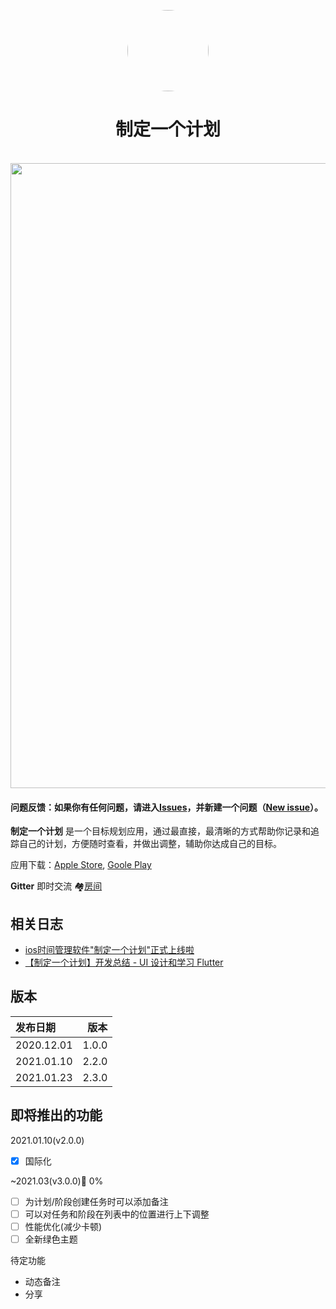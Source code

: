 <p align="center">
	<img width="130px" style="border-radius:200px" src="https://raw.githubusercontent.com/DuanJiaNing/makeaplan_public/main/logo1.png"/><br/>
	<h1 align="center">制定一个计划</h1><br/>
	<img width="1000px" src="https://raw.githubusercontent.com/DuanJiaNing/makeaplan_public/main/preview.png"/><br/>
</p>


#### 问题反馈：如果你有任何问题，请进入[Issues](https://github.com/DuanJiaNing/makeaplan_public/issues)，并新建一个问题（[New issue](https://github.com/DuanJiaNing/makeaplan_public/issues/new)）。

<b>制定一个计划</b> 是一个目标规划应用，通过最直接，最清晰的方式帮助你记录和追踪自己的计划，方便随时查看，并做出调整，辅助你达成自己的目标。

应用下载：[Apple Store](https://itunes.apple.com/app/id1541785145), [Goole Play](https://play.google.com/store/apps/details?id=com.duan.makeaplan)

**Gitter** 即时交流 🏘️[房间](https://gitter.im/makeaplan/community)

## 相关日志

- [ios时间管理软件"制定一个计划"正式上线啦](https://www.jianshu.com/p/d46cb6343a9e)
- [【制定一个计划】开发总结 - UI 设计和学习 Flutter](https://www.jianshu.com/p/b4c9ed264d79)

## 版本

| 发布日期 | 版本 |
| :-----| ----: |
| 2020.12.01 | 1.0.0 |
| 2021.01.10 | 2.2.0 |
| 2021.01.23 | 2.3.0 |

## 即将推出的功能

2021.01.10(v2.0.0)
- [x] 国际化

~2021.03(v3.0.0)🌝 0%
- [ ] 为计划/阶段创建任务时可以添加备注
- [ ] 可以对任务和阶段在列表中的位置进行上下调整
- [ ] 性能优化(减少卡顿)
- [ ] 全新绿色主题

待定功能
- 动态备注
- 分享
